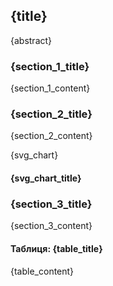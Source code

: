 <div class="content-container">
    <div style="width: 48%">
        <div class="title-container">
            <h2 class="title">{title}</h2>
            <p class="abstract">{abstract}</p>
        </div>
        <div class="section-container">
            <h3 class="section-title">{section_1_title}</h3>
            <p class="section-content">{section_1_content}</p>
        </div>
    </div>
    <div style="width: 48%">
      <div class="section-container">
            <h3 class="section-title">{section_2_title}</h3>
            <p class="section-content">{section_2_content}</p>
        </div>
        <div class="chart-container">
            <span class="svg-chart">{svg_chart}</span>
            <h4 class="svg-chart-title">{svg_chart_title}</h4>
        </div>
        <div class="section-container">
            <h3 class="section-title">{section_3_title}</h3>
            <p class="section-content">{section_3_content}</p>
        </div>
    </div>
</div>
<div class="table-container">
    <h4 class="table-title">Таблиця: {table_title}</h4>
    <p class="section-content">{table_content}</p>
</div>